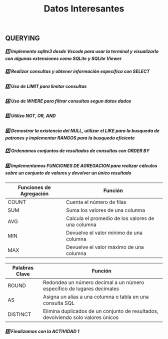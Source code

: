 <h1 align="center"> Datos Interesantes</h1>
<br>

## **QUERYING**

<h5> 1️⃣ Implemento sqlite3 desde Vscode para usar la terminal y visualizarlo con algunas extensiones como SQLite y SQLite Viewer </h5>

<h5> 2️⃣ Realizar consultas y obtener información específica con SELECT </h5>

<h5> 3️⃣ Uso de LIMIT para limitar consultas </h5>

<h5> 4️⃣ Uso de WHERE para filtrar consultas segun datos dados </h5>

<h5> 5️⃣ Utilizo NOT, OR, AND </h5>

<h5> 6️⃣ Demostrar la existencia del NULL, utilizar el LIKE para la busqueda de patrones y implementar RANGOS para la busqueda eficiente </h5>

<h5> 7️⃣ Ordenamos conjuntos de resultados de consultas con ORDER BY</h5>

<h5> 8️⃣ Implementamos FUNCIONES DE AGREGACION para realizar cálculos sobre un conjunto de valores y devolver un único resultado </h5>

| Funciones de Agregación |   Función                   |
|--------------------------|----------------------------|
| COUNT                    | Cuenta el número de filas |
| SUM                      | Suma los valores de una columna |
| AVG                      | Calcula el promedio de los valores de una columna |
| MIN                      | Devuelve el valor mínimo de una columna |
| MAX                      | Devuelve el valor máximo de una columna |

| Palabras Clave | Función      |
|----------------|--------------|
| ROUND          | Redondea un número decimal a un número específico de lugares decimales |
| AS             | Asigna un alias a una columna o tabla en una consulta SQL |
| DISTINCT       | Elimina duplicados de un conjunto de resultados, devolviendo solo valores únicos |

<h5> 9️⃣ Finalizamos con la ACTIVIDAD 1</h5>
  

